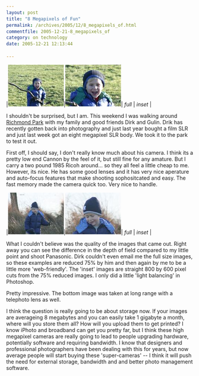 ```yaml
---
layout: post
title: "8 Megapixels of Fun"
permalink: /archives/2005/12/8_megapixels_of.html
commentfile: 2005-12-21-8_megapixels_of
category: on technology
date: 2005-12-21 12:13:44

---
```


|<a href="/assets/images/bigRyan_stick_dirk.jpg"><img src="/assets/images/bigRyan_stick_dirk-thumb.jpg" width="150" height="112" alt="Ryan Large"  class="photo" /></a>|<a href="/assets/images/bigRyan_stick_dirk_inset.jpg"><img src="/assets/images/bigRyan_stick_dirk_inset-thumb.jpg" width="150" height="112" alt="Ryan Inset"  class="photo" /></a>|
*full* | *inset* |

I shouldn't be surprised, but I am. This weekend I was walking around [Richmond Park](http://www.royalparks.gov.uk/parks/richmond_park/) with my family and good friends Dirk and Gulin. Drik has recently gotten back into photography and just last year bought a film SLR and just last week got an eight megapixel SLR body. We took it to the park to test it out.

First off, I should say, I don't really know much about his camera. I think its a pretty low end Cannon by the feel of it, but still fine for any amature. But I carry a two pound 1985 Ricoh around... so they all feel a little cheap to me. However, its nice. He has some good lenses and it has very nice aperature and auto-focus features that make shooting sophositcated and easy. The fast memory made the camera quick too. Very nice to handle.

|<a href="/assets/images/bigOwen_dirk.jpg"><img src="/assets/images/bigOwen_dirk-thumb.jpg" width="150" height="112" alt="Owen Large" class="photo" /></a>|<a href="/assets/images/bigOwen_dirk_inset.jpg"><img src="/assets/images/bigOwen_dirk_inset-thumb.jpg" width="150" height="112" alt="Owen Inset" class="photo" /></a>|
*full* | *inset* |

What I couldn't believe was the quality of the images that came out. Right away you can see the difference in the depth of field compared to my little point and shoot Panasonic. Dirk couldn't even email me the full size images, so these examples are reduced 75% by him and then again by me to be a little more 'web-friendly'. The 'inset' images are straight 800 by 600 pixel cuts from the 75% reduced images. I only did a little 'light balancing' in Photoshop.

Pretty impressive. The bottom image was taken at long range with a telephoto lens as well.

I think the question is really going to be about storage now. If your images are averageing 8 megabytes and you can easily take 1 gigabyte a month, where will you store them all? How will you upload them to get printed? I know iPhoto and broadband can get you pretty far, but I think these high megapixel cameras are really going to lead to people upgrading hardware, potentially software and requiring bandwidth. I know that designers and professional photographers have been dealing with this for years, but now average people will start buying these 'super-cameras' -- I think it will push the need for external storage, bandwidth and and better photo management software.
